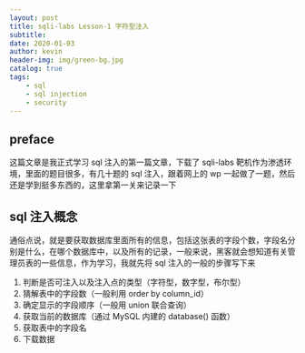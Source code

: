 ```yaml
---
layout: post
title: sqli-labs Lesson-1 字符型注入
subtitle: 
date: 2020-01-03
author: kevin
header-img: img/green-bg.jpg
catalog: true
tags:
    - sql
    - sql injection
    - security
---
```




## preface



这篇文章是我正式学习 sql 注入的第一篇文章，下载了 sqli-labs 靶机作为渗透环境，里面的题目很多，有几十题的 sql 注入，跟着网上的 wp 一起做了一题，然后还是学到挺多东西的，这里拿第一关来记录一下



## sql 注入概念



通俗点说，就是要获取数据库里面所有的信息，包括这张表的字段个数，字段名分别是什么，在哪个数据库中，以及所有的记录，一般来说，黑客就会想知道有关管理员表的一些信息，作为学习，我就先将 sql 注入的一般的步骤写下来



1. 判断是否可注入以及注入点的类型（字符型，数字型，布尔型）
2. 猜解表中的字段数（一般利用 order by column_id）
3. 确定显示的字段顺序（一般用 union 联合查询）
4. 获取当前的数据库（通过 MySQL 内建的 database() 函数）
5. 获取表中的字段名
6. 下载数据



## 

